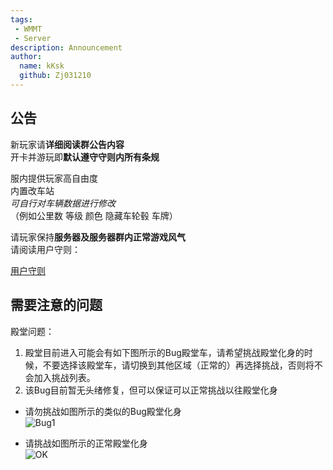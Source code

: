 ```yaml
---
tags: 
 - WMMT
 - Server
description: Announcement
author:
  name: kKsk
  github: Zj031210
---
```


## 公告

新玩家请**详细阅读群公告内容**  
开卡并游玩即**默认遵守守则内所有条规**  

服内提供玩家高自由度  
内置改车站  
*可自行对车辆数据进行修改*  
（例如公里数 等级 颜色 隐藏车轮毂 车牌）  

请玩家保持**服务器及服务器群内正常游戏风气**  
请阅读用户守则：  

[用户守则](https://docs.qq.com/doc/DQXFnYlVlTFJpWnN6)

## 需要注意的问题

殿堂问题：  
1. 殿堂目前进入可能会有如下图所示的Bug殿堂车，请希望挑战殿堂化身的时候，不要选择该殿堂车，请切换到其他区域（正常的）再选择挑战，否则将不会加入挑战列表。
2. 该Bug目前暂无头绪修复，但可以保证可以正常挑战以往殿堂化身

- 请勿挑战如图所示的类似的Bug殿堂化身  
![Bug1](https://pic.imgdb.cn/item/651868c4c458853aef76131d.jpg)

- 请挑战如图所示的正常殿堂化身  
![OK](https://pic.imgdb.cn/item/6518690bc458853aef76203f.jpg)